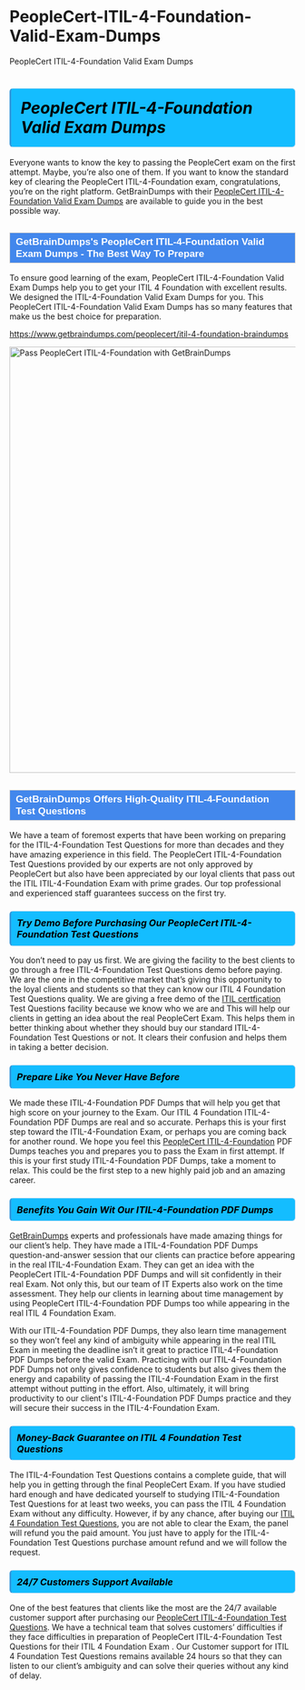 # PeopleCert-ITIL-4-Foundation-Valid-Exam-Dumps
PeopleCert ITIL-4-Foundation Valid Exam Dumps
<h1><strong><span style="display: block; color: #000000; background: #14BDFF; border: 0.5px solid #AED6F1; border-left: 3px solid #3498DB; padding: .6em; border-radius: 6px;">                     <em>PeopleCert ITIL-4-Foundation <span class="exam_variation">Valid Exam Dumps</span> </em>                </span></strong>            </h1>                        <p>Everyone wants to know the key to passing the PeopleCert exam on the first attempt. Maybe, you’re also one of them. If you want to know the standard key of             clearing the PeopleCert ITIL-4-Foundation exam, congratulations, you’re on the right platform. GetBrainDumps with their             <a href="https://www.getbraindumps.com/peoplecert/itil-4-foundation-braindumps">PeopleCert ITIL-4-Foundation <span class="exam_variation">Valid Exam Dumps</span></a> are available to guide you in the best possible way.</p>                        <h2 style="background: #4287ec; border: 1px solid #cccccc; padding: 5px 10px;">                <span style="color: #ffffff;">                    <span style="font-size: 11pt;">                        <span style="line-height: normal;">                            <span style="font-family: Calibri,sans-serif;">                                <strong>                                    <span style="font-size: 13.0pt;">GetBrainDumps's PeopleCert ITIL-4-Foundation <span class="exam_variation">Valid Exam Dumps</span> - The Best Way To Prepare</span>                                </strong>                            </span>                        </span>                    </span>                </span>            </h2>                        <p>To ensure good learning of the exam,  PeopleCert ITIL-4-Foundation <span class="exam_variation">Valid Exam Dumps</span> help you to get your ITIL 4 Foundation with excellent results.             We designed the ITIL-4-Foundation <span class="exam_variation">Valid Exam Dumps</span> for you. This PeopleCert ITIL-4-Foundation <span class="exam_variation">Valid Exam Dumps</span> has so many features that make us the best choice for preparation.</p>                        <p><a href="https://www.getbraindumps.com/peoplecert/itil-4-foundation-braindumps">https://www.getbraindumps.com/peoplecert/itil-4-foundation-braindumps</a></p>                        <p><a href="https://www.getbraindumps.com/"><img src="https://www.getbraindumps.com/images/get-updated-exam-questions-with-discount-getbraindumps.jpg" class="postImage" alt="Pass PeopleCert ITIL-4-Foundation with GetBrainDumps" width="750"></a></p>                            <h2 style="background: #4287ec; border: 1px solid #cccccc; padding: 5px 10px;">                <span style="color: #ffffff;">                    <span style="font-size: 11pt;">                        <span style="line-height: normal;">                            <span style="font-family: Calibri,sans-serif;">                                <strong>                                    <span style="font-size: 13.0pt;">GetBrainDumps Offers High-Quality ITIL-4-Foundation <span class="exam_variation2">Test Questions</span></span>                                </strong>                            </span>                        </span>                    </span>                </span>            </h2>                        <p>We have a team of foremost experts that have been working on preparing for the ITIL-4-Foundation <span class="exam_variation2">Test Questions</span>  for more than decades and they have             amazing experience in this field. The PeopleCert ITIL-4-Foundation <span class="exam_variation2">Test Questions</span> provided by our experts are not only approved by PeopleCert but also have been             appreciated by our loyal clients that pass out the ITIL ITIL-4-Foundation Exam with prime grades. Our top professional and             experienced staff guarantees success on the first try.</p>                        <h3>                <strong>                    <span style="display: block; color: #000000; background: #14BDFF; border: 0.5px solid #AED6F1; border-left: 3px solid #3498DB; padding: .6em; border-radius: 6px;">                        <em>Try Demo Before Purchasing Our PeopleCert ITIL-4-Foundation <span class="exam_variation2">Test Questions</span></em>                    </span>                </strong>            </h3>                        <p>You don’t need to pay us first. We are giving the facility to the best clients to go through a free ITIL-4-Foundation <span class="exam_variation2">Test Questions</span> demo before paying.             We are the one in the competitive market that’s giving this opportunity to the loyal clients and students so that they can know our             ITIL 4 Foundation <span class="exam_variation2">Test Questions</span> quality. We are giving a free demo of the <a href="https://www.getbraindumps.com/peoplecert/itil-braindumps.html">ITIL certfication</a> <span class="exam_variation2">Test Questions</span> facility             because we know who we are and This will help our clients in getting an idea about the real PeopleCert Exam. This helps them in better thinking             about whether they should buy our standard ITIL-4-Foundation <span class="exam_variation2">Test Questions</span> or not. It clears their confusion and helps them in taking a better decision.</p>                        <h3>                <strong>                    <span style="display: block; color: #000000; background: #14BDFF; border: 0.5px solid #AED6F1; border-left: 3px solid #3498DB; padding: .6em; border-radius: 6px;">                        <em>Prepare Like You Never Have Before</em>                    </span>                </strong>            </h3>                        <p>We made these ITIL-4-Foundation <span class="exam_variation3">PDF Dumps</span> that will help you get that high score on your journey to the Exam. Our ITIL 4 Foundation ITIL-4-Foundation <span class="exam_variation3">PDF Dumps</span>             are real and so accurate. Perhaps this is your first step toward the ITIL-4-Foundation Exam, or perhaps you are coming back for another round. We hope             you feel this <a href="https://www.getbraindumps.com/peoplecert-braindumps.html">PeopleCert ITIL-4-Foundation</a> <span class="exam_variation3">PDF Dumps</span> teaches you and prepares you to pass the Exam in first attempt. If this is your first study             ITIL-4-Foundation <span class="exam_variation3">PDF Dumps</span>, take a moment to relax. This could be the first step to a new highly paid job and an amazing career.</p>                        <h3>                <strong>                    <span style="display: block; color: #000000; background: #14BDFF; border: 0.5px solid #AED6F1; border-left: 3px solid #3498DB; padding: .6em; border-radius: 6px;">                        <em>Benefits You Gain Wit Our ITIL-4-Foundation <span class="exam_variation3">PDF Dumps</span></em>                    </span>                </strong>            </h3>                        <p><a href="https://www.getbraindumps.com/">GetBrainDumps</a> experts and professionals have made amazing things for our client’s help. They have made a ITIL-4-Foundation <span class="exam_variation3">PDF Dumps</span> question-and-answer session that             our clients can practice before appearing in the real ITIL-4-Foundation Exam. They can get an idea with the  PeopleCert ITIL-4-Foundation <span class="exam_variation3">PDF Dumps</span> and will             sit confidently in their real Exam. Not only this, but our team of IT Experts also work on the time assessment. They help our clients in learning about             time management by using PeopleCert ITIL-4-Foundation <span class="exam_variation3">PDF Dumps</span>  too while appearing in the real ITIL 4 Foundation Exam. </p>                        <p>With our ITIL-4-Foundation <span class="exam_variation3">PDF Dumps</span>, they also learn time management so they won’t feel any kind of ambiguity while appearing in the real             ITIL Exam in meeting the deadline isn’t it great to practice ITIL-4-Foundation <span class="exam_variation3">PDF Dumps</span> before the valid Exam. Practicing with             our ITIL-4-Foundation <span class="exam_variation3">PDF Dumps</span> not only gives confidence to students but also gives them the energy and capability of passing the ITIL-4-Foundation Exam in the first             attempt without putting in the effort. Also, ultimately, it will bring productivity to our client's ITIL-4-Foundation <span class="exam_variation3">PDF Dumps</span> practice and they will             secure their success in the ITIL-4-Foundation Exam.</p>                        <h3>                <strong>                    <span style="display: block; color: #000000; background: #14BDFF; border: 0.5px solid #AED6F1; border-left: 3px solid #3498DB; padding: .6em; border-radius: 6px;">                        <em>Money-Back Guarantee on ITIL 4 Foundation <span class="exam_variation4">Test Questions</span></em>                    </span>                </strong>            </h3>                        <p>The ITIL-4-Foundation <span class="exam_variation4">Test Questions</span> contains a complete guide, that will help you in getting through the final PeopleCert Exam. If you have studied hard enough and have             dedicated yourself to studying ITIL-4-Foundation <span class="exam_variation4">Test Questions</span> for at least two weeks, you can pass the ITIL 4 Foundation Exam without any difficulty. However,             if by any chance, after buying our <a href="https://www.getbraindumps.com/peoplecert/itil-4-foundation-braindumps">ITIL 4 Foundation <span class="exam_variation4">Test Questions</span></a>, you are not able to clear the Exam, the panel will refund you the paid amount.             You just have to apply for the ITIL-4-Foundation <span class="exam_variation4">Test Questions</span> purchase amount refund and we will follow the request.</p>                        <h3>                <strong>                    <span style="display: block; color: #000000; background: #14BDFF; border: 0.5px solid #AED6F1; border-left: 3px solid #3498DB; padding: .6em; border-radius: 6px;">                        <em>24/7 Customers Support Available</em>                    </span>                </strong>            </h3>                        <p>One of the best features that clients like the most are the 24/7 available customer support after purchasing our <a href="https://www.getbraindumps.com/peoplecert/itil-4-foundation-braindumps">PeopleCert ITIL-4-Foundation <span class="exam_variation4">Test Questions</span></a>.             We have a technical team that solves customers’ difficulties if they face difficulties in preparation of PeopleCert ITIL-4-Foundation <span class="exam_variation4">Test Questions</span> for             their ITIL 4 Foundation Exam . Our Customer support for ITIL 4 Foundation <span class="exam_variation4">Test Questions</span> remains available 24 hours so that they can listen to our             client’s ambiguity and can solve their queries without any kind of delay.</p>                    
